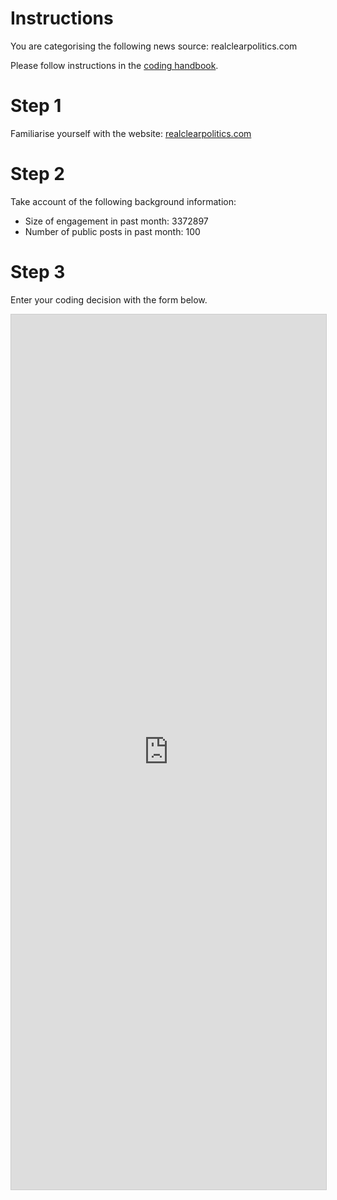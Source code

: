 # Instructions

You are categorising the following news source: realclearpolitics.com

Please follow instructions in the [coding handbook](http://comprop.oii.ox.ac.uk/).

# Step 1

Familiarise yourself with the website: [realclearpolitics.com](realclearpolitics.com)

# Step 2

Take account of the following background information:

* Size of engagement in past month: 3372897
* Number of public posts in past month: 100

# Step 3

Enter your coding decision with the form below.

<iframe class="airtable-embed"
    src="https://airtable.com/embed/shra38QF3aALor26z?backgroundColor=blue&prefill_Media%20source=realclearpolitics.com&prefill_Coder=Alice" frameborder="0"
    onmousewheel="" width="100%" height="1400" style="background: transparent; border: 1px solid #ccc;"></iframe>